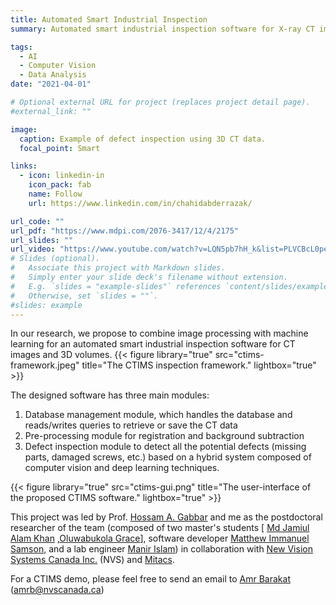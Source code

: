 ```yaml
---
title: Automated Smart Industrial Inspection
summary: Automated smart industrial inspection software for X-ray CT images and 3D volumes.

tags:
  - AI
  - Computer Vision
  - Data Analysis
date: "2021-04-01"

# Optional external URL for project (replaces project detail page).
#external_link: ""

image:
  caption: Example of defect inspection using 3D CT data.
  focal_point: Smart

links:
  - icon: linkedin-in
    icon_pack: fab
    name: Follow
    url: https://www.linkedin.com/in/chahidabderrazak/

url_code: ""
url_pdf: "https://www.mdpi.com/2076-3417/12/4/2175"
url_slides: ""
url_video: "https://www.youtube.com/watch?v=LQN5pb7hH_k&list=PLVCBcL0peR4KjnnBTELtmdAKa0Qh1Ug0M"
# Slides (optional).
#   Associate this project with Markdown slides.
#   Simply enter your slide deck's filename without extension.
#   E.g. `slides = "example-slides"` references `content/slides/example-slides.md`.
#   Otherwise, set `slides = ""`.
#slides: example
---
```


In our research, we propose to combine image processing with machine learning for an automated smart industrial inspection software for CT images and 3D volumes.
{{< figure library="true" src="ctims-framework.jpeg" title="The CTIMS inspection framework." lightbox="true" >}}

The designed software has three main modules:

1. Database management module, which handles the database and reads/writes queries to retrieve or save the CT data
2. Pre-processing module for registration and background subtraction
3. Defect inspection module to detect all the potential defects (missing parts, damaged screws, etc.) based on a hybrid system composed of computer vision and deep learning techniques.

{{< figure library="true" src="ctims-gui.png" title="The user-interface of the proposed CTIMS software." lightbox="true" >}}

This project was led by Prof. [Hossam A. Gabbar](https://hossamgaber.com/) and me as the postdoctoral researcher of the team (composed of two master's students [ [Md Jamiul Alam Khan](https://www.linkedin.com/in/jamiul/) ,[Oluwabukola Grace](https://www.linkedin.com/in/oluwabukolaadegboro/)], software developer [Matthew Immanuel Samson](https://www.linkedin.com/in/matthew-immanuel-samson-094b56158/), and a lab engineer [Manir Islam](https://www.linkedin.com/in/manir-isham-25382160/)) in collaboration with [New Vision Systems Canada Inc.](https://www.nvscanada.ca/) (NVS) and [Mitacs](https://www.mitacs.ca/).

For a CTIMS demo, please feel free to send an email to [Amr Barakat](https://www.linkedin.com/in/amr-barakat-951738a/) (amrb@nvscanada.ca)
